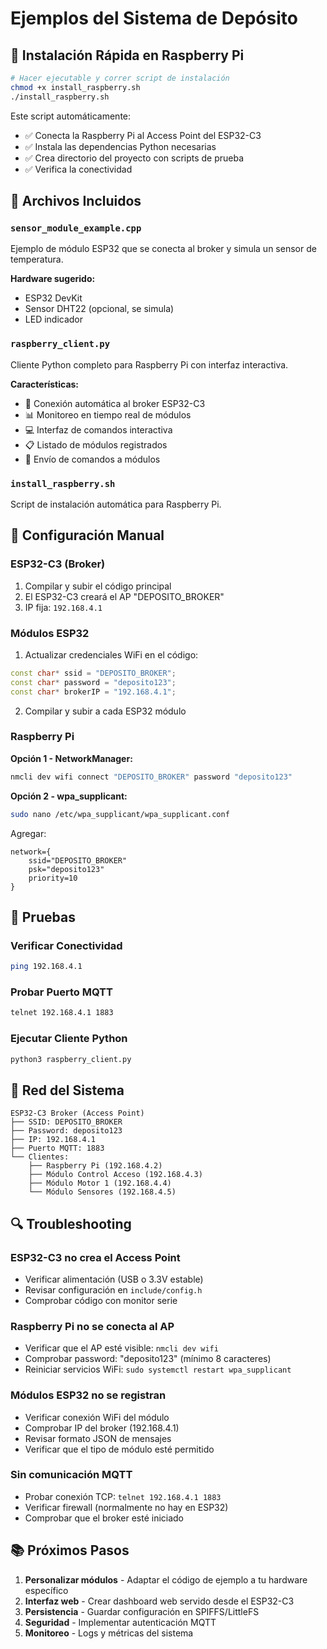 # Ejemplos del Sistema de Depósito

## 🚀 Instalación Rápida en Raspberry Pi

```bash
# Hacer ejecutable y correr script de instalación
chmod +x install_raspberry.sh
./install_raspberry.sh
```

Este script automáticamente:
- ✅ Conecta la Raspberry Pi al Access Point del ESP32-C3
- ✅ Instala las dependencias Python necesarias  
- ✅ Crea directorio del proyecto con scripts de prueba
- ✅ Verifica la conectividad

## 📁 Archivos Incluidos

### `sensor_module_example.cpp`
Ejemplo de módulo ESP32 que se conecta al broker y simula un sensor de temperatura.

**Hardware sugerido:**
- ESP32 DevKit
- Sensor DHT22 (opcional, se simula)
- LED indicador

### `raspberry_client.py` 
Cliente Python completo para Raspberry Pi con interfaz interactiva.

**Características:**
- 🔗 Conexión automática al broker ESP32-C3
- 📊 Monitoreo en tiempo real de módulos
- 💻 Interfaz de comandos interactiva
- 📋 Listado de módulos registrados
- 🔧 Envío de comandos a módulos

### `install_raspberry.sh`
Script de instalación automática para Raspberry Pi.

## 🔧 Configuración Manual

### ESP32-C3 (Broker)
1. Compilar y subir el código principal
2. El ESP32-C3 creará el AP "DEPOSITO_BROKER"
3. IP fija: `192.168.4.1`

### Módulos ESP32 
1. Actualizar credenciales WiFi en el código:
```cpp
const char* ssid = "DEPOSITO_BROKER";
const char* password = "deposito123";
const char* brokerIP = "192.168.4.1";
```

2. Compilar y subir a cada ESP32 módulo

### Raspberry Pi

**Opción 1 - NetworkManager:**
```bash
nmcli dev wifi connect "DEPOSITO_BROKER" password "deposito123"
```

**Opción 2 - wpa_supplicant:**
```bash
sudo nano /etc/wpa_supplicant/wpa_supplicant.conf
```

Agregar:
```
network={
    ssid="DEPOSITO_BROKER"
    psk="deposito123"
    priority=10
}
```

## 🧪 Pruebas

### Verificar Conectividad
```bash
ping 192.168.4.1
```

### Probar Puerto MQTT
```bash
telnet 192.168.4.1 1883
```

### Ejecutar Cliente Python
```bash
python3 raspberry_client.py
```

## 📡 Red del Sistema

```
ESP32-C3 Broker (Access Point)
├── SSID: DEPOSITO_BROKER  
├── Password: deposito123
├── IP: 192.168.4.1
├── Puerto MQTT: 1883
└── Clientes:
    ├── Raspberry Pi (192.168.4.2)
    ├── Módulo Control Acceso (192.168.4.3)  
    ├── Módulo Motor 1 (192.168.4.4)
    └── Módulo Sensores (192.168.4.5)
```

## 🔍 Troubleshooting

### ESP32-C3 no crea el Access Point
- Verificar alimentación (USB o 3.3V estable)
- Revisar configuración en `include/config.h`
- Comprobar código con monitor serie

### Raspberry Pi no se conecta al AP
- Verificar que el AP esté visible: `nmcli dev wifi`
- Comprobar password: "deposito123" (mínimo 8 caracteres)
- Reiniciar servicios WiFi: `sudo systemctl restart wpa_supplicant`

### Módulos ESP32 no se registran
- Verificar conexión WiFi del módulo
- Comprobar IP del broker (192.168.4.1)
- Revisar formato JSON de mensajes
- Verificar que el tipo de módulo esté permitido

### Sin comunicación MQTT  
- Probar conexión TCP: `telnet 192.168.4.1 1883`
- Verificar firewall (normalmente no hay en ESP32)
- Comprobar que el broker esté iniciado

## 📚 Próximos Pasos

1. **Personalizar módulos** - Adaptar el código de ejemplo a tu hardware específico
2. **Interfaz web** - Crear dashboard web servido desde el ESP32-C3
3. **Persistencia** - Guardar configuración en SPIFFS/LittleFS
4. **Seguridad** - Implementar autenticación MQTT
5. **Monitoreo** - Logs y métricas del sistema